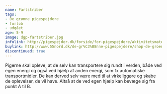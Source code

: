 ```yaml
---
name: Fartstriber
tags:
- De grønne pigespejdere
- forløb
- udgået
age: 5-9
image: dgp-fartstriber.jpg
infolink: http://pigespejder.dk/forside/for-pigespejdere/aktivitetsmateriale/udfordringsmaerker-for-spirer-groensmutter/den-nysgerrige/fartstriber/
buylink: http://www.55nord.dk/de-gr%C3%B8nne-pigespejdere/shop-de-groenne-pigespejdere/maerker-2/fartstriber-de-groenne-pigespejdere
discontinued: true
---
```

Pigerne skal opleve, at de selv kan transportere sig rundt i verden, både ved
egen energi og også ved hjælp af anden energi, som fx automatiske transportmidler.
De kan derved selv være med til at virkeliggøre og skabe de oplevelser,
de vil have. Altså at de ved egen hjælp kan bevæge sig fra punkt A til B.

